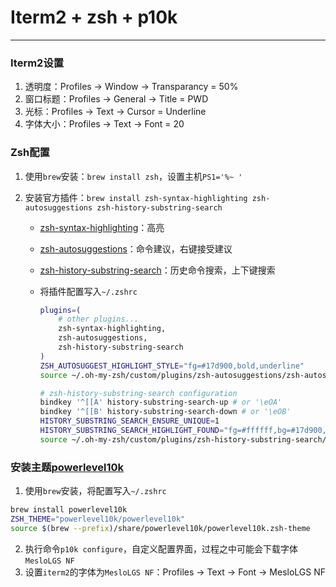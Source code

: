 # Iterm2 + zsh + p10k

------

### Iterm2设置

1. 透明度：Profiles → Window → Transparancy = 50%
2. 窗口标题：Profiles → General → Title = PWD
3. 光标：Profiles → Text → Cursor = Underline
4. 字体大小：Profiles → Text → Font = 20

### Zsh配置

1. 使用`brew`安装：`brew install zsh`，设置主机`PS1='%~ '`

2. 安装官方插件：`brew install zsh-syntax-highlighting zsh-autosuggestions zsh-history-substring-search`

   - [zsh-syntax-highlighting](https://github.com/zsh-users/zsh-syntax-highlighting)：高亮

   - [zsh-autosuggestions](https://github.com/zsh-users/zsh-autosuggestions)：命令建议，右键接受建议

   - [zsh-history-substring-search](https://github.com/zsh-users/zsh-history-substring-search)：历史命令搜索，上下键搜索

   - 将插件配置写入`~/.zshrc`

     ```sh
     plugins=( 
         # other plugins...
         zsh-syntax-highlighting,
         zsh-autosuggestions,
         zsh-history-substring-search
     )
     ZSH_AUTOSUGGEST_HIGHLIGHT_STYLE="fg=#17d900,bold,underline"
     source ~/.oh-my-zsh/custom/plugins/zsh-autosuggestions/zsh-autosuggestions.zsh
     
     # zsh-history-substring-search configuration
     bindkey '^[[A' history-substring-search-up # or '\eOA'
     bindkey '^[[B' history-substring-search-down # or '\eOB'
     HISTORY_SUBSTRING_SEARCH_ENSURE_UNIQUE=1
     HISTORY_SUBSTRING_SEARCH_HIGHLIGHT_FOUND="fg=#ffffff,bg=#17d900,bold,underline"
     source ~/.oh-my-zsh/custom/plugins/zsh-history-substring-search/zsh-history-substring-search.zsh
     ```

### 安装主题[powerlevel10k](https://github.com/romkatv/powerlevel10k)

1. 使用`brew`安装，将配置写入`~/.zshrc`

```sh
brew install powerlevel10k
ZSH_THEME="powerlevel10k/powerlevel10k"
source $(brew --prefix)/share/powerlevel10k/powerlevel10k.zsh-theme
```

2. 执行命令`p10k configure`，自定义配置界面，过程之中可能会下载字体`MesloLGS NF`
3. 设置`iterm2`的字体为`MesloLGS NF`：Profiles → Text → Font → MesloLGS NF